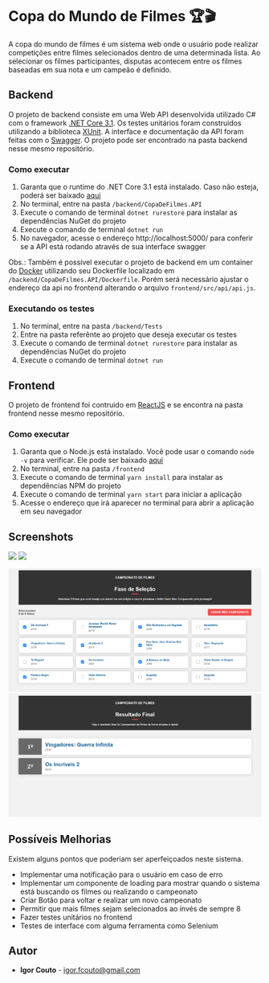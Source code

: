 # Copa do Mundo de Filmes 🏆🎬

A copa do mundo de filmes é um sistema web onde o usuário pode realizar competições entre filmes selecionados dentro de uma determinada lista.
Ao selecionar os filmes participantes, disputas acontecem entre os filmes baseadas em sua nota e um campeão é definido.

## Backend

O projeto de backend consiste em uma Web API desenvolvida utilizado C# com o framework [.NET Core 3.1](https://dotnet.microsoft.com/). Os testes unitários foram construidos utilizando a biblioteca [XUnit](https://xunit.net/). A interface e documentação da API foram feitas com o [Swagger](https://swagger.io/). O projeto pode ser encontrado na pasta backend nesse mesmo repositório.

### Como executar

1. Garanta que o runtime do .NET Core 3.1 está instalado. Caso não esteja, poderá ser baixado [aqui](https://dotnet.microsoft.com/download)
2. No terminal, entre na pasta `/backend/CopaDeFilmes.API`
3. Execute o comando de terminal `dotnet rurestore` para instalar as dependências NuGet do projeto
4. Execute o comando de terminal `dotnet run`
5. No navegador, acesse o endereço http://localhost:5000/ para conferir se a API está rodando através de sua interface swagger

Obs.: Também é possível executar o projeto de backend em um container do [Docker](https://docker.com) utilizando seu Dockerfile localizado em `/backend/CopaDeFilmes.API/Dockerfile`. Porém será necessário ajustar o endereço da api no frontend alterando o arquivo `frontend/src/api/api.js`.

### Executando os testes

1. No terminal, entre na pasta `/backend/Tests`
2. Entre na pasta referênte ao projeto que deseja executar os testes
3. Execute o comando de terminal `dotnet rurestore` para instalar as dependências NuGet do projeto
4. Execute o comando de terminal `dotnet run`

## Frontend

O projeto de frontend foi contruido em [ReactJS](https://reactjs.org) e se encontra na pasta frontend nesse mesmo repositório.

### Como executar

1. Garanta que o Node.js está instalado. Você pode usar o comando `node -v` para verificar. Ele pode ser baixado [aqui](https://nodejs.org/pt-br/download/) 
2. No terminal, entre na pasta `/frontend`
3. Execute o comando de terminal `yarn install` para instalar as dependências NPM do projeto
4. Execute o comando de terminal `yarn start` para iniciar a aplicação
5. Acesse o endereço que irá aparecer no terminal para abrir a aplicação em seu navegador

## Screenshots

![](preview.png)
![](preview.png)

![Seleção de Filmes](https://github.com/igor-couto/CopaFilmes/blob/master/screenshots/screenshot_selecao.png)
![Resultado do Campeonato](https://github.com/igor-couto/CopaFilmes/blob/master/screenshots/screenshot_resultado.png)

## Possíveis Melhorias

Existem alguns pontos que poderiam ser aperfeiçoados neste sistema.

- Implementar uma notificação para o usuário em caso de erro
- Implementar um componente de loading para mostrar quando o sistema está buscando os filmes ou realizando o campeonato
- Criar Botão para voltar e realizar um novo campeonato
- Permitir que mais filmes sejam selecionados ao invés de sempre 8
- Fazer testes unitários no frontend
- Testes de interface com alguma ferramenta como Selenium

## Autor

* **Igor Couto** - [igor.fcouto@gmail.com](mailto:igor.fcouto@gmail.com)
